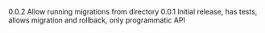 0.0.2 Allow running migrations from directory
0.0.1 Initial release, has tests, allows migration and rollback, only programmatic API